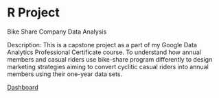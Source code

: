 # R Project
Bike Share Company Data Analysis

Description: This is a capstone project as a part of my Google Data Analytics Professional Certificate course. 
To understand how annual members and casual riders use bike-share program differently to design marketing strategies aiming to convert cyclitic casual riders into annual members using their one-year data sets.

[Dashboard](https://rawcdn.githack.com/surabhichandran/RProject/967f1cb1b594a98fc1027a7c7c126045ad6b6a6d/case-study.html)
